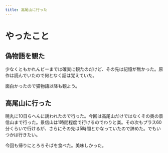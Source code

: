 ```yaml
---
title: 高尾山に行った
---
```


# やったこと

## 偽物語を観た

少なくともかれんビーまでは確実に観たのだけど、その先は記憶が無かった。原作は読んでいたので何となく話は覚えていた。

面白かったので猫物語以降も観よう。

## 高尾山に行った

暁丸に10日らへんに誘われたので行った。今回は高尾山だけではなくその奥の景信山まで行った。景信山は1時間程度で行けるのでわりと楽。その次もプラス60分くらいで行けるが、さらにその先は5時間とかなっていたので諦めた。でもいつかは行きたい。

今回も帰りにとろろそばを食べた。美味しかった。
